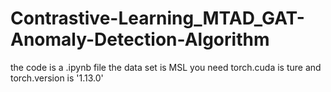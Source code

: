 # Contrastive-Learning_MTAD_GAT-Anomaly-Detection-Algorithm
the code is a .ipynb file 
the data set is MSL 
you need torch.cuda is ture  and torch.version is '1.13.0'
